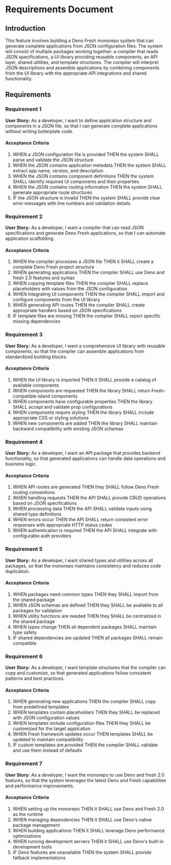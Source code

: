 # Requirements Document

## Introduction

This feature involves building a Deno Fresh monorepo system that can generate complete applications from JSON configuration files. The system will consist of multiple packages working together: a compiler that reads JSON specifications, a UI library providing reusable components, an API layer, shared utilities, and template structures. The compiler will interpret JSON descriptions and assemble applications by combining components from the UI library with the appropriate API integrations and shared functionality.

## Requirements

### Requirement 1

**User Story:** As a developer, I want to define application structure and components in a JSON file, so that I can generate complete applications without writing boilerplate code.

#### Acceptance Criteria

1. WHEN a JSON configuration file is provided THEN the system SHALL parse and validate the JSON structure
2. WHEN the JSON contains application metadata THEN the system SHALL extract app name, version, and description
3. WHEN the JSON contains component definitions THEN the system SHALL identify required UI components and their properties
4. WHEN the JSON contains routing information THEN the system SHALL generate appropriate route structures
5. IF the JSON structure is invalid THEN the system SHALL provide clear error messages with line numbers and validation details

### Requirement 2

**User Story:** As a developer, I want a compiler that can read JSON specifications and generate Deno Fresh applications, so that I can automate application scaffolding.

#### Acceptance Criteria

1. WHEN the compiler processes a JSON file THEN it SHALL create a complete Deno Fresh project structure
2. WHEN generating applications THEN the compiler SHALL use Deno and fresh 2.0 features and syntax
3. WHEN copying template files THEN the compiler SHALL replace placeholders with values from the JSON configuration
4. WHEN integrating UI components THEN the compiler SHALL import and configure components from the UI library
5. WHEN generating API routes THEN the compiler SHALL create appropriate handlers based on JSON specifications
6. IF template files are missing THEN the compiler SHALL report specific missing dependencies

### Requirement 3

**User Story:** As a developer, I want a comprehensive UI library with reusable components, so that the compiler can assemble applications from standardized building blocks.

#### Acceptance Criteria

1. WHEN the UI library is imported THEN it SHALL provide a catalog of available components
2. WHEN components are requested THEN the library SHALL return Fresh-compatible island components
3. WHEN components have configurable properties THEN the library SHALL accept and validate prop configurations
4. WHEN components require styling THEN the library SHALL include appropriate CSS or styling solutions
5. WHEN new components are added THEN the library SHALL maintain backward compatibility with existing JSON schemas

### Requirement 4

**User Story:** As a developer, I want an API package that provides backend functionality, so that generated applications can handle data operations and business logic.

#### Acceptance Criteria

1. WHEN API routes are generated THEN they SHALL follow Deno Fresh routing conventions
2. WHEN handling requests THEN the API SHALL provide CRUD operations based on JSON specifications
3. WHEN processing data THEN the API SHALL validate inputs using shared type definitions
4. WHEN errors occur THEN the API SHALL return consistent error responses with appropriate HTTP status codes
5. WHEN authentication is required THEN the API SHALL integrate with configurable auth providers

### Requirement 5

**User Story:** As a developer, I want shared types and utilities across all packages, so that the monorepo maintains consistency and reduces code duplication.

#### Acceptance Criteria

1. WHEN packages need common types THEN they SHALL import from the shared package
2. WHEN JSON schemas are defined THEN they SHALL be available to all packages for validation
3. WHEN utility functions are needed THEN they SHALL be centralized in the shared package
4. WHEN types change THEN all dependent packages SHALL maintain type safety
5. IF shared dependencies are updated THEN all packages SHALL remain compatible

### Requirement 6

**User Story:** As a developer, I want template structures that the compiler can copy and customize, so that generated applications follow consistent patterns and best practices.

#### Acceptance Criteria

1. WHEN generating new applications THEN the compiler SHALL copy from predefined templates
2. WHEN templates contain placeholders THEN they SHALL be replaced with JSON configuration values
3. WHEN templates include configuration files THEN they SHALL be customized for the target application
4. WHEN Fresh framework updates occur THEN templates SHALL be updated to maintain compatibility
5. IF custom templates are provided THEN the compiler SHALL validate and use them instead of defaults

### Requirement 7

**User Story:** As a developer, I want the monorepo to use Deno and fresh 2.0 features, so that the system leverages the latest Deno and Fresh capabilities and performance improvements.

#### Acceptance Criteria

1. WHEN setting up the monorepo THEN it SHALL use Deno and Fresh 2.0 as the runtime
2. WHEN managing dependencies THEN it SHALL use Deno's native package management
3. WHEN building applications THEN it SHALL leverage Deno performance optimizations
4. WHEN running development servers THEN it SHALL use Deno's built-in development tools
5. IF Deno features are unavailable THEN the system SHALL provide fallback implementations